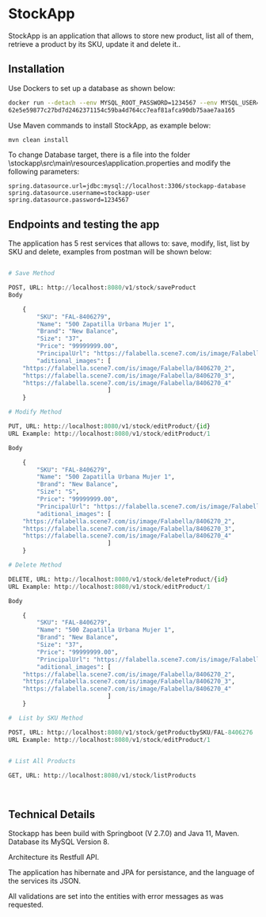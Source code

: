 # StockApp

StockApp is an application that allows to store new product, list all of them, 
retrieve a product by its SKU, update it and delete it..

## Installation

Use Dockers to set up a database as shown below:

```bash
docker run --detach --env MYSQL_ROOT_PASSWORD=1234567 --env MYSQL_USER=stockapp-user --env MYSQL_PASSWORD=1234567 --env MYSQL_DATABASE=stockapp-database --name mysqlstockapp --publish 3306:3306 mysql:8-oracle
62e5e59877c27bd7d2462371154c59ba4d764cc7eaf81afca90db75aae7aa165
```


Use Maven commands to install StockApp, as example below:

```bash
mvn clean install
```
To change Database target, there is a file into the folder \stockapp\src\main\resources\application.properties and modify the following parameters:

```
spring.datasource.url=jdbc:mysql://localhost:3306/stockapp-database
spring.datasource.username=stockapp-user
spring.datasource.password=1234567

```

## Endpoints and testing the app
The application has 5 rest services that allows to: save, modify, list, list by SKU and delete, examples from postman will be shown below:
```python

# Save Method

POST, URL: http://localhost:8080/v1/stock/saveProduct
Body

    {
        "SKU": "FAL-8406279",
        "Name": "500 Zapatilla Urbana Mujer 1",
        "Brand": "New Balance",
        "Size": "37",
        "Price": "99999999.00",
        "PrincipalUrl": "https://falabella.scene7.com/is/image/Falabella/8406270_1",
        "aditional_images": [
    "https://falabella.scene7.com/is/image/Falabella/8406270_2",
    "https://falabella.scene7.com/is/image/Falabella/8406270_3",
    "https://falabella.scene7.com/is/image/Falabella/8406270_4"
  							]
    }

# Modify Method

PUT, URL: http://localhost:8080/v1/stock/editProduct/{id}
URL Example: http://localhost:8080/v1/stock/editProduct/1

Body

    {
        "SKU": "FAL-8406279",
        "Name": "500 Zapatilla Urbana Mujer 1",
        "Brand": "New Balance",
        "Size": "S",
        "Price": "99999999.00",
        "PrincipalUrl": "https://falabella.scene7.com/is/image/Falabella/8406270_1",
        "aditional_images": [
    "https://falabella.scene7.com/is/image/Falabella/8406270_2",
    "https://falabella.scene7.com/is/image/Falabella/8406270_3",
    "https://falabella.scene7.com/is/image/Falabella/8406270_4"
  							]
    }

# Delete Method

DELETE, URL: http://localhost:8080/v1/stock/deleteProduct/{id}
URL Example: http://localhost:8080/v1/stock/editProduct/1

Body

    {
        "SKU": "FAL-8406279",
        "Name": "500 Zapatilla Urbana Mujer 1",
        "Brand": "New Balance",
        "Size": "37",
        "Price": "99999999.00",
        "PrincipalUrl": "https://falabella.scene7.com/is/image/Falabella/8406270_1",
        "aditional_images": [
    "https://falabella.scene7.com/is/image/Falabella/8406270_2",
    "https://falabella.scene7.com/is/image/Falabella/8406270_3",
    "https://falabella.scene7.com/is/image/Falabella/8406270_4"
  							]
    }

#  List by SKU Method

POST, URL: http://localhost:8080/v1/stock/getProductbySKU/FAL-8406276
URL Example: http://localhost:8080/v1/stock/editProduct/1


# List All Products
 
GET, URL: http://localhost:8080/v1/stock/listProducts




```

## Technical Details

Stockapp has been build with Springboot (V 2.7.0) and Java 11, Maven. Database its MySQL Version 8.

Architecture its Restfull API.

The application has hibernate and JPA for persistance, and the language of the services its JSON.

All validations are set into the entities with error messages as was requested.

